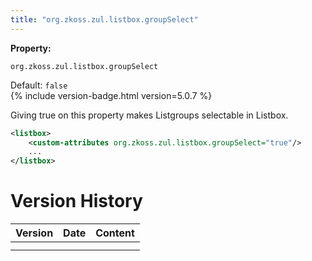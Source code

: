 ```yaml
---
title: "org.zkoss.zul.listbox.groupSelect"
---
```


**Property:**

`org.zkoss.zul.listbox.groupSelect`

Default: `false`  
{% include version-badge.html version=5.0.7 %}

Giving true on this property makes Listgroups selectable in Listbox.

```xml
<listbox>
    <custom-attributes org.zkoss.zul.listbox.groupSelect="true"/>
    ...
</listbox>
```

# Version History

| Version | Date | Content |
|---------|------|---------|
|         |      |         |
|         |      |         |
